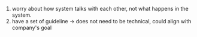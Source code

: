 1. worry about how system talks with each other, not what happens in the system.
2. have a set of guideline -> does not need to be technical, could align with company's goal
